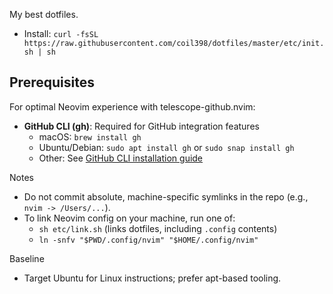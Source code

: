 My best dotfiles.

- Install: `curl -fsSL https://raw.githubusercontent.com/coil398/dotfiles/master/etc/init.sh | sh`

## Prerequisites

For optimal Neovim experience with telescope-github.nvim:

- **GitHub CLI (gh)**: Required for GitHub integration features
  - macOS: `brew install gh`
  - Ubuntu/Debian: `sudo apt install gh` or `sudo snap install gh`
  - Other: See [GitHub CLI installation guide](https://cli.github.com/)

Notes
- Do not commit absolute, machine-specific symlinks in the repo (e.g., `nvim -> /Users/...`).
- To link Neovim config on your machine, run one of:
  - `sh etc/link.sh` (links dotfiles, including `.config` contents)
  - `ln -snfv "$PWD/.config/nvim" "$HOME/.config/nvim"`

Baseline
- Target Ubuntu for Linux instructions; prefer apt-based tooling.
